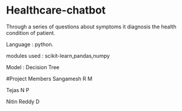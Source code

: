 # Healthcare-chatbot
Through a series of questions about symptoms it diagnosis the health condition of patient.

Language : python.

modules used : scikit-learn,pandas,numpy

Model : Decision Tree

#Project Members
Sangamesh R M

Tejas N P

Nitin Reddy D
